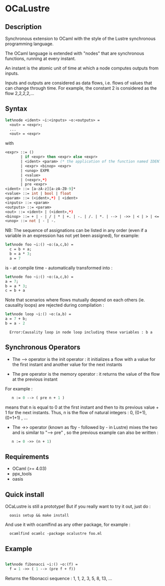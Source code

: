 # OCaLustre

## Description

Synchronous extension to OCaml with the style of the Lustre synchronous programming language.

The OCaml language is extended with "nodes" that are synchronous functions,
running at every instant.

An instant is the atomic unit of time at which a node computes outputs from inputs.

Inputs and outputs are considered as data flows, i.e. flows of values that can change through time. For example, the constant 2 is considered as the flow 2,2,2,2,...  

## Syntax

```ocaml
let%node <ident> ~i:<inputs> ~o:<outputs> =
  <out> = <expr>;
  ...
  <out> = <expr>

```
with
<br />
```ocaml
<expr> ::= ()
       | if <expr> then <expr> else <expr>
       | <ident> <param> (* the application of the function named IDENT *)
       | <expr> <binop> <expr>
       | <unop> EXPR
       | <value>
       | (<expr>,*)
       | pre <expr>
<ident> ::= [a-zA-z][a-zA-Z0-9]*
<value> ::= int | bool | float
<param> ::= (<ident>,*) | <ident>
<inputs> ::= <param>
<outputs> ::= <param>
<out> ::= <ident> | (<ident>,*)
<binop> ::= + | - | / | * | +. | -. | /. | *. | --> | ->> | < | > | <= | >= | = | <>
<unop> ::= not | - | -.
```
NB: The sequence of assignations can be listed in any order (even if a variable in an expression has not yet been assigned), for example:
```ocaml
let%node foo ~i:() ~o:(a,c,b) =
  c = b + a;
  b = a * 3;
  a = 7
```

is - at compile time - automatically transformed into :

```ocaml
let%node foo ~i:() ~o:(a,c,b) =
a = 7;
b = a * 3;
c = b + a
```

Note that scenarios where flows mutually depend on each others (ie. causality loops) are rejected during compilation :

```ocaml
let%node loop ~i:() ~o:(a,b) =
a = 7 + b;
b = a - 2
```
```
  Error:Causality loop in node loop including these variables : b a
```

## Synchronous Operators

- The --> operator is the init operator : it initializes a flow with a value for the first instant and another value for the next instants<br />

- The pre operator is the memory operator : it returns the value of the flow at the previous instant<br />

For example :
```ocaml
   n := 0 --> ( pre n + 1 )
```
means that n is equal to 0 at the first instant and then to its previous value + 1 for the next instants. Thus, n is the flow of natural integers : 0, (0+1), (0+1+1) , ...<br />

- The ->> operator (known as fby - followed by - in Lustre) mixes the two and is similar to "--> pre" , so the previous example can also be written :

```ocaml
   n := 0 ->> (n + 1)
```

## Requirements

- OCaml (>= 4.03)
- ppx_tools
- oasis

## Quick install

OCaLustre is still a prototype! But if you really want to try it out, just do :

```
  oasis setup && make install
```

And use it with ocamlfind as any other package, for example :
```
  ocamlfind ocamlc -package ocalustre foo.ml
```


## Example

```ocaml

let%node fibonacci ~i:() ~o:(f) =
  f = 1 ->> ( 1 --> (pre f + f))
```

Returns the fibonacci sequence : 1, 1, 2, 3, 5, 8, 13, ...  
